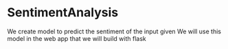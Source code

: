 # SentimentAnalysis

We create model to predict the sentiment of the input given
We will use this model in the web app that we will build with flask
